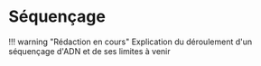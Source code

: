 # Séquençage

!!! warning "Rédaction en cours"
    Explication du déroulement d'un séquençage d'ADN et de ses limites à venir

